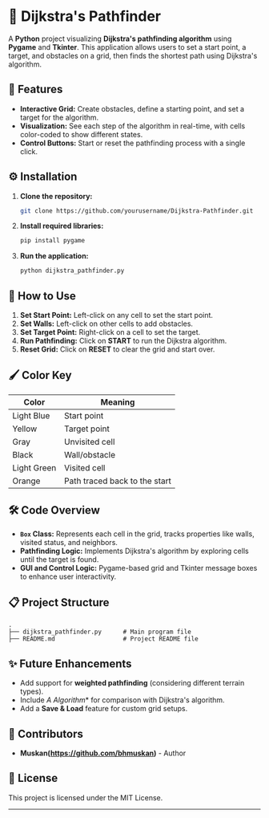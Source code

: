 # 🧭 Dijkstra's Pathfinder

A **Python** project visualizing **Dijkstra's pathfinding algorithm** using **Pygame** and **Tkinter**. This application allows users to set a start point, a target, and obstacles on a grid, then finds the shortest path using Dijkstra's algorithm.

## 🎯 Features
- **Interactive Grid:** Create obstacles, define a starting point, and set a target for the algorithm.
- **Visualization:** See each step of the algorithm in real-time, with cells color-coded to show different states.
- **Control Buttons:** Start or reset the pathfinding process with a single click.

## ⚙️ Installation

1. **Clone the repository:**
    ```bash
    git clone https://github.com/yourusername/Dijkstra-Pathfinder.git
    ```
2. **Install required libraries:**
    ```bash
    pip install pygame
    ```
3. **Run the application:**
    ```bash
    python dijkstra_pathfinder.py
    ```

## 🧩 How to Use

1. **Set Start Point:** Left-click on any cell to set the start point.
2. **Set Walls:** Left-click on other cells to add obstacles.
3. **Set Target Point:** Right-click on a cell to set the target.
4. **Run Pathfinding:** Click on **START** to run the Dijkstra algorithm.
5. **Reset Grid:** Click on **RESET** to clear the grid and start over.

## 🖌️ Color Key
| Color | Meaning        |
|-------|----------------|
| Light Blue | Start point |
| Yellow     | Target point |
| Gray       | Unvisited cell |
| Black      | Wall/obstacle |
| Light Green | Visited cell |
| Orange     | Path traced back to the start |

## 🛠️ Code Overview

- **`Box` Class:** Represents each cell in the grid, tracks properties like walls, visited status, and neighbors.
- **Pathfinding Logic:** Implements Dijkstra's algorithm by exploring cells until the target is found.
- **GUI and Control Logic:** Pygame-based grid and Tkinter message boxes to enhance user interactivity.

## 📋 Project Structure

```plaintext
.
├── dijkstra_pathfinder.py      # Main program file
├── README.md                   # Project README file
```

## ✨ Future Enhancements
- Add support for **weighted pathfinding** (considering different terrain types).
- Include **A* Algorithm** for comparison with Dijkstra's algorithm.
- Add a **Save & Load** feature for custom grid setups.

## 👥 Contributors

- **Muskan(https://github.com/bhmuskan)** - Author

## 📄 License
This project is licensed under the MIT License.

---
